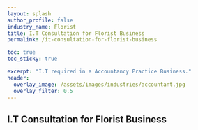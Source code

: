 ```yaml
---
layout: splash 
author_profile: false 
industry_name: Florist
title: I.T Consultation for Florist Business
permalink: /it-consultation-for-florist-business

toc: true
toc_sticky: true

excerpt: "I.T required in a Accountancy Practice Business."
header:
  overlay_image: /assets/images/industries/accountant.jpg
  overlay_filter: 0.5 
---
```


## I.T Consultation for Florist Business